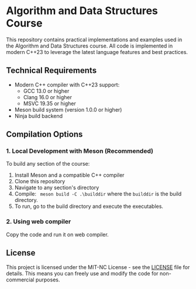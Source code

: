# Algorithm and Data Structures Course

This repository contains practical implementations and examples used in the Algorithm and Data Structures course. All code is implemented in modern C++23 to leverage the latest language features and best practices.

## Technical Requirements

- Modern C++ compiler with C++23 support:
  - GCC 13.0 or higher
  - Clang 16.0 or higher
  - MSVC 19.35 or higher
- Meson build system (version 1.0.0 or higher)
- Ninja build backend

## Compilation Options

### 1. Local Development with Meson (Recommended)

To build any section of the course:
1. Install Meson and a compatible C++ compiler
2. Clone this repository
3. Navigate to any section's directory
4. Compile:
   ``` meson build -C .\builddir```
   where the `builddir` is the build directory.
5. To run, go to the build directory and execute the executables.

### 2. Using web compiler

Copy the code and run it on web compiler.

## License

This project is licensed under the MIT-NC License - see the [LICENSE](LICENSE) file for details.
This means you can freely use and modify the code for non-commercial purposes.
